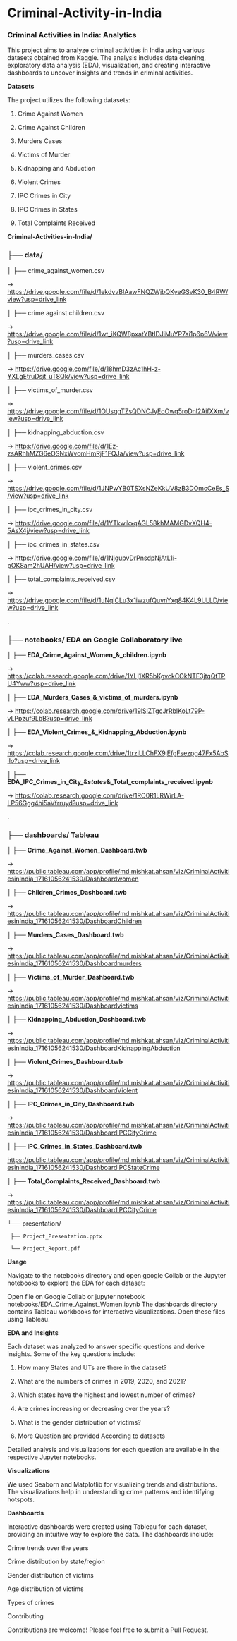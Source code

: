 # Criminal-Activity-in-India

### Criminal Activities in India: Analytics

This project aims to analyze criminal activities in India using various datasets obtained from Kaggle. The analysis includes data cleaning, exploratory data analysis (EDA), visualization, and creating interactive dashboards to uncover insights and trends in criminal activities.

**Datasets**

The project utilizes the following datasets:


1) Crime Against Women

2) Crime Against Children

3) Murders Cases

4) Victims of Murder

5) Kidnapping and Abduction

6) Violent Crimes

7) IPC Crimes in City

8) IPC Crimes in States

9) Total Complaints Received



**Criminal-Activities-in-India/**



### **├── data/**



│   ├── crime_against_women.csv  

-> https://drive.google.com/file/d/1ekdyvBIAawFNQZWjbQKyeGSvK30_B4RW/view?usp=drive_link

│   ├── crime against children.csv 

-> https://drive.google.com/file/d/1wt_iKQW8pxatYBtIDJiMuYP7ai1p6p6V/view?usp=drive_link

│   ├── murders_cases.csv  

-> https://drive.google.com/file/d/18hmD3zAc1hH-z-YXLgEtruDsjt_uT8Qk/view?usp=drive_link

│   ├── victims_of_murder.csv  

-> https://drive.google.com/file/d/1OUsqgTZsQDNCJyEoOwq5roDnl2AifXXm/view?usp=drive_link

│   ├── kidnapping_abduction.csv 

-> https://drive.google.com/file/d/1Ez-zsARhhMZG6eOSNxWvomHmRjF1FQJa/view?usp=drive_link

│   ├── violent_crimes.csv 

-> https://drive.google.com/file/d/1JNPwYB0TSXsNZeKkUV8zB3DOmcCeEs_S/view?usp=drive_link

│   ├── ipc_crimes_in_city.csv  

-> https://drive.google.com/file/d/1YTkwikxqAGL58khMAMGDvXQH4-5AsX4j/view?usp=drive_link

│   ├── ipc_crimes_in_states.csv  

-> https://drive.google.com/file/d/1NjgupvDrPnsdpNjAtL1i-pOK8am2hUAH/view?usp=drive_link

│   ├── total_complaints_received.csv 

-> https://drive.google.com/file/d/1uNqjCLu3x1iwzufQuvnYxq84K4L9ULLD/view?usp=drive_link



.


### **├── notebooks/** **EDA on Google Collaboratory live**



**│   ├── EDA_Crime_Against_Women_&_children.ipynb**

-> https://colab.research.google.com/drive/1YLj1XR5bKgvckCOkNTF3jtqQtTPU4Yww?usp=drive_link




**│   ├── EDA_Murders_Cases_&_victims_of_murders.ipynb**

-> https://colab.research.google.com/drive/19lSlZTgcJrRblKoLt79P-vLPpzuf9LbB?usp=drive_link




**│   ├── EDA_Violent_Crimes_&_Kidnapping_Abduction.ipynb**

-> https://colab.research.google.com/drive/1trziLLChFX9jEfgFsezpg47Fx5AbSiIo?usp=drive_link




**│   ├── EDA_IPC_Crimes_in_City_&_states_&_Total_complaints_received.ipynb**  

-> https://colab.research.google.com/drive/1RO0R1LRWirLA-LP56Ggg4hi5aVfrruyd?usp=drive_link


.



### **├── dashboards/** Tableau



**│   ├── Crime_Against_Women_Dashboard.twb**

-> https://public.tableau.com/app/profile/md.mishkat.ahsan/viz/CriminalActivitiesinIndia_17161056241530/Dashboardwomen 


**│   ├── Children_Crimes_Dashboard.twb**

-> https://public.tableau.com/app/profile/md.mishkat.ahsan/viz/CriminalActivitiesinIndia_17161056241530/DashboardChildren


**│   ├── Murders_Cases_Dashboard.twb**

-> https://public.tableau.com/app/profile/md.mishkat.ahsan/viz/CriminalActivitiesinIndia_17161056241530/Dashboardmurders


**│   ├── Victims_of_Murder_Dashboard.twb**

-> https://public.tableau.com/app/profile/md.mishkat.ahsan/viz/CriminalActivitiesinIndia_17161056241530/Dashboardvictims


**│   ├── Kidnapping_Abduction_Dashboard.twb** 

-> https://public.tableau.com/app/profile/md.mishkat.ahsan/viz/CriminalActivitiesinIndia_17161056241530/DashboardKidnappingAbduction


**│   ├── Violent_Crimes_Dashboard.twb**

-> https://public.tableau.com/app/profile/md.mishkat.ahsan/viz/CriminalActivitiesinIndia_17161056241530/DashboardViolent


**│   ├── IPC_Crimes_in_City_Dashboard.twb**

-> https://public.tableau.com/app/profile/md.mishkat.ahsan/viz/CriminalActivitiesinIndia_17161056241530/DashboardIPCCityCrime


**│   ├── IPC_Crimes_in_States_Dashboard.twb**


https://public.tableau.com/app/profile/md.mishkat.ahsan/viz/CriminalActivitiesinIndia_17161056241530/DashboardIPCStateCrime


**│   ├── Total_Complaints_Received_Dashboard.twb**

-> https://public.tableau.com/app/profile/md.mishkat.ahsan/viz/CriminalActivitiesinIndia_17161056241530/DashboardIPCCityCrime





└── presentation/

     ├── Project_Presentation.pptx
     
     └── Project_Report.pdf




**Usage**

Navigate to the notebooks directory and open google Collab or  the Jupyter notebooks to explore the EDA for each dataset:



Open file on Google Collab or jupyter notebook notebooks/EDA_Crime_Against_Women.ipynb
The dashboards directory contains Tableau workbooks for interactive visualizations. Open these files using Tableau.



**EDA and Insights**

Each dataset was analyzed to answer specific questions and derive insights. Some of the key questions include:


1) How many States and UTs are there in the dataset?

2) What are the numbers of crimes in 2019, 2020, and 2021?

3) Which states have the highest and lowest number of crimes?

4) Are crimes increasing or decreasing over the years?

5) What is the gender distribution of victims?
   
6) More Question are provided According to datasets
   

Detailed analysis and visualizations for each question are available in the respective Jupyter notebooks.


**Visualizations**

We used Seaborn and Matplotlib for visualizing trends and distributions. The visualizations help in understanding crime patterns and identifying hotspots.


**Dashboards**

Interactive dashboards were created using Tableau for each dataset, providing an intuitive way to explore the data. The dashboards include:


Crime trends over the years

Crime distribution by state/region

Gender distribution of victims

Age distribution of victims

Types of crimes

Contributing

Contributions are welcome! Please feel free to submit a Pull Request.


